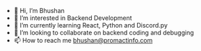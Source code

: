 - 👋 Hi, I’m Bhushan
- 👀 I’m interested in Backend Development
- 🌱 I’m currently learning React, Python and Discord.py
- 💞️ I’m looking to collaborate on backend coding and debugging
- 📫 How to reach me bhushan@promactinfo.com
<!---
Bhushan-Promact/Bhushan-Promact is a ✨ special ✨ repository because its `README.md` (this file) appears on your GitHub profile.
You can click the Preview link to take a look at your changes.
--->
